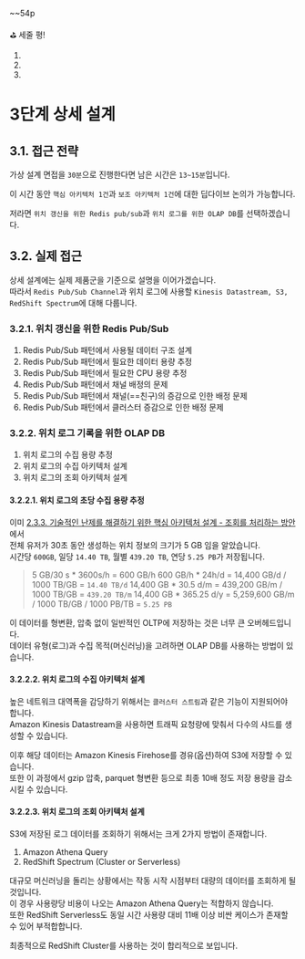 ~~54p

⛳️ 세줄 평!

1. 
2. 
3. 

# 3단계 상세 설계

## 3.1. 접근 전략

가상 설계 면접을 `30분`으로 진행한다면 남은 시간은 `13~15분`입니다.

이 시간 동안 `핵심 아키텍처 1건`과 `보조 아키텍처 1건`에 대한 딥다이브 논의가 가능합니다.

저라면 `위치 갱신을 위한 Redis pub/sub`과 `위치 로그를 위한 OLAP DB`를 선택하겠습니다.

## 3.2. 실제 접근

상세 설계에는 실제 제품군을 기준으로 설명을 이어가겠습니다. <br>
따라서 `Redis Pub/Sub Channel`과 위치 로그에 사용할 `Kinesis Datastream, S3, RedShift Spectrum`에 대해 다룹니다.

### 3.2.1. 위치 갱신을 위한 Redis Pub/Sub

1. Redis Pub/Sub 패턴에서 사용될 데이터 구조 설계
2. Redis Pub/Sub 패턴에서 필요한 데이터 용량 추정
3. Redis Pub/Sub 패턴에서 필요한 CPU 용량 추정
4. Redis Pub/Sub 패턴에서 채널 배정의 문제
5. Redis Pub/Sub 패턴에서 채널(==친구)의 증감으로 인한 배정 문제
6. Redis Pub/Sub 패턴에서 클러스터 증감으로 인한 배정 문제

### 3.2.2. 위치 로그 기록을 위한 OLAP DB

1. 위치 로그의 수집 용량 추정
3. 위치 로그의 수집 아키텍처 설계
4. 위치 로그의 조회 아키텍처 설계

#### 3.2.2.1. 위치 로그의 초당 수집 용량 추정

이미 [2.3.3. 기술적인 난제를 해결하기 위한 핵심 아키텍처 설계 - 조회를 처리하는 방안](./2024_11_12_dil.md#223-기술적인-난제를-해결하기-위한-핵심-아키텍처-설계---조회를-처리하는-방안)에서 <br>
전체 유저가 30초 동안 생성하는 위치 정보의 크기가 5 GB 임을 알았습니다. <br>
시간당 `600GB`, 일당 `14.40 TB`, 월별 `439.20 TB`, 연당 `5.25 PB`가 저장됩니다.

> 5 GB/30 s * 3600s/h = 600 GB/h
> 600 GB/h * 24h/d = 14,400 GB/d / 1000 TB/GB = `14.40 TB/d`
> 14,400 GB * 30.5 d/m = 439,200 GB/m / 1000 TB/GB = `439.20 TB/m`
> 14,400 GB * 365.25 d/y = 5,259,600 GB/m / 1000 TB/GB / 1000 PB/TB = `5.25 PB`

이 데이터를 형변환, 압축 없이 일반적인 OLTP에 저장하는 것은 너무 큰 오버헤드입니다. <br>
데이터 유형(로그)과 수집 목적(머신러닝)을 고려하면 OLAP DB를 사용하는 방법이 있습니다.

#### 3.2.2.2. 위치 로그의 수집 아키텍처 설계

높은 네트워크 대역폭을 감당하기 위해서는 `클러스터 스트림`과 같은 기능이 지원되어야 합니다. <br>
Amazon Kinesis Datastream을 사용하면 트래픽 요청량에 맞춰서 다수의 샤드를 생성할 수 있습니다.<br>

이후 해당 데이터는 Amazon Kinesis Firehose를 경유(옵션)하여 S3에 저장할 수 있습니다. <br>
또한 이 과정에서 gzip 압축, parquet 형변환 등으로 최종 10배 정도 저장 용량을 감소시킬 수 있습니다.

#### 3.2.2.3. 위치 로그의 조회 아키텍처 설계

S3에 저장된 로그 데이터를 조회하기 위해서는 크게 2가지 방법이 존재합니다.

1. Amazon Athena Query
2. RedShift Spectrum (Cluster or Serverless)

대규모 머신러닝을 돌리는 상황에서는 작동 시작 시점부터 대량의 데이터를 조회하게 될 것입니다. <br>
이 경우 사용량당 비용이 나오는 Amazon Athena Query는 적합하지 않습니다. <br>
또한 RedShift Serverless도 동일 시간 사용량 대비 11배 이상 비싼 케이스가 존재할 수 있어 부적합합니다.

최종적으로 RedShift Cluster를 사용하는 것이 합리적으로 보입니다.